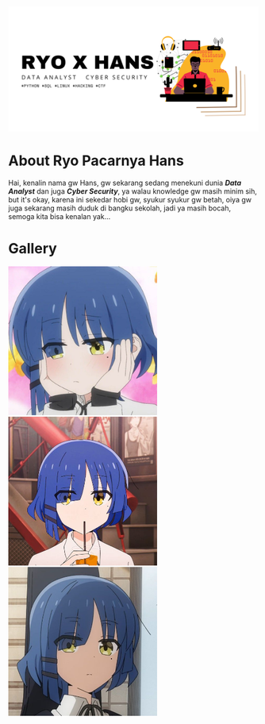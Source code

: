 ![Banner](https://github.com/RyoXHans/RyoXHans/blob/main/WELCOME.png?raw=true)
# About Ryo Pacarnya Hans
Hai, kenalin nama gw Hans, gw sekarang sedang menekuni dunia ***Data Analyst*** dan juga ***Cyber Security***, ya walau knowledge gw masih minim sih, but it's okay, karena ini sekedar hobi gw, syukur syukur gw betah, oiya gw juga sekarang masih duduk di bangku sekolah, jadi ya masih bocah, semoga kita bisa kenalan yak...
# Gallery
<img src="https://github.com/RyoXHans/RyoXHans/blob/main/3bbeb798-6cf9-4349-982f-e18d698cfc65.jpeg?raw=true" width=300 height=300/><img src="https://github.com/RyoXHans/RyoXHans/blob/main/CosplayClass%20Official%20Site%20-%20Shop%20Cosplay%20Costumes%20Latest%20&%20Greatest_.jpeg?raw=true" width=300 height=300 style="margin-left:10;"/><img src="https://github.com/RyoXHans/RyoXHans/blob/main/9c71afe2-67d8-4d31-83ec-44cbd8ad0ea2.jpeg?raw=true" width=300 height=300/>
